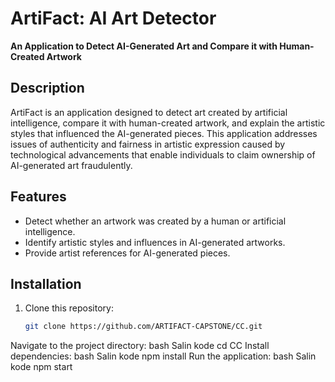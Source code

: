 # ArtiFact: AI Art Detector  

**An Application to Detect AI-Generated Art and Compare it with Human-Created Artwork**  

## Description  

ArtiFact is an application designed to detect art created by artificial intelligence, compare it with human-created artwork, and explain the artistic styles that influenced the AI-generated pieces. This application addresses issues of authenticity and fairness in artistic expression caused by technological advancements that enable individuals to claim ownership of AI-generated art fraudulently.  

## Features  

- Detect whether an artwork was created by a human or artificial intelligence.  
- Identify artistic styles and influences in AI-generated artworks.  
- Provide artist references for AI-generated pieces.  

## Installation  

1. Clone this repository:  
   ```bash
   git clone https://github.com/ARTIFACT-CAPSTONE/CC.git
Navigate to the project directory:
bash
Salin kode
cd CC
Install dependencies:
bash
Salin kode
npm install
Run the application:
bash
Salin kode
npm start
